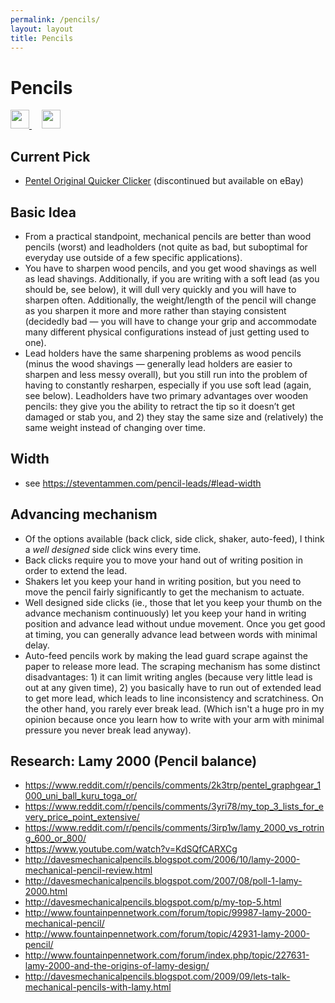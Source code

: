 ```yaml
---
permalink: /pencils/
layout: layout
title: Pencils
---
```


<div class="center">

   <h1>Pencils</h1>
   
   <a href="https://github.com/StevenTammen/steventammen.github.io/edit/master/pages/pencils.md" target="_blank">
     <img src="https://steventammen.github.io/assets/images/GitHub.png" height="30" width="30">
   </a> &nbsp; &nbsp;
   
   <a href="http://prose.io/#StevenTammen/steventammen.github.io/edit/master/pages/pencils.md" target="_blank">
     <img src="https://steventammen.github.io/assets/images/Prose.png" height="30" width="30">
   </a>
   
</div>

## Current Pick

- [Pentel Original Quicker Clicker](http://www.pentel.com/store/quicker-clicker-mechanical-pencil-original-config) (discontinued but available on eBay)

## Basic Idea

- From a practical standpoint, mechanical pencils are better than wood pencils (worst) and leadholders (not quite as bad, but suboptimal for everyday use outside of a few specific applications).
- You have to sharpen wood pencils, and you get wood shavings as well as lead shavings. Additionally, if you are writing with a soft lead (as you should be, see below), it will dull very quickly and you will have to sharpen often. Additionally, the weight/length of the pencil will change as you sharpen it more and more rather than staying consistent (decidedly bad — you will have to change your grip and accommodate many different physical configurations instead of just getting used to one).
- Lead holders have the same sharpening problems as wood pencils (minus the wood shavings — generally lead holders are easier to sharpen and less messy overall), but you still run into the problem of having to constantly resharpen, especially if you use soft lead (again, see below). Leadholders have two primary advantages over wooden pencils: they give you the ability to retract the tip so it doesn’t get damaged or stab you, and 2) they stay the same size and (relatively) the same weight instead of changing over time.

## Width

- see <https://steventammen.com/pencil-leads/#lead-width>

## Advancing mechanism

- Of the options available (back click, side click, shaker, auto-feed), I think a *well designed* side click wins every time.
- Back clicks require you to move your hand out of writing position in order to extend the lead.
- Shakers let you keep your hand in writing position, but you need to move the pencil fairly significantly to get the mechanism to actuate.
- Well designed side clicks (ie., those that let you keep your thumb on the advance mechanism continuously) let you keep your hand in writing position and advance lead without undue movement. Once you get good at timing, you can generally advance lead between words with minimal delay.
- Auto-feed pencils work by making the lead guard scrape against the paper to release more lead. The scraping mechanism has some distinct disadvantages: 1) it can limit writing angles (because very little lead is out at any given time), 2) you basically have to run out of extended lead to get more lead, which leads to line inconsistency and scratchiness. On the other hand, you rarely ever break lead. (Which isn't a huge pro in my opinion because once you learn how to write with your arm with minimal pressure you never break lead anyway).


## Research: Lamy 2000 (Pencil balance)

- <https://www.reddit.com/r/pencils/comments/2k3trp/pentel_graphgear_1000_uni_ball_kuru_toga_or/>
- <https://www.reddit.com/r/pencils/comments/3yri78/my_top_3_lists_for_every_price_point_extensive/>
- <https://www.reddit.com/r/pencils/comments/3irp1w/lamy_2000_vs_rotring_600_or_800/>
- <https://www.youtube.com/watch?v=KdSQfCARXCg>
- <http://davesmechanicalpencils.blogspot.com/2006/10/lamy-2000-mechanical-pencil-review.html>
- <http://davesmechanicalpencils.blogspot.com/2007/08/poll-1-lamy-2000.html>
- <http://davesmechanicalpencils.blogspot.com/p/my-top-5.html>
- <http://www.fountainpennetwork.com/forum/topic/99987-lamy-2000-mechanical-pencil/>
- <http://www.fountainpennetwork.com/forum/topic/42931-lamy-2000-pencil/>
- <http://www.fountainpennetwork.com/forum/index.php/topic/227631-lamy-2000-and-the-origins-of-lamy-design/>
- <http://davesmechanicalpencils.blogspot.com/2009/09/lets-talk-mechanical-pencils-with-lamy.html>
